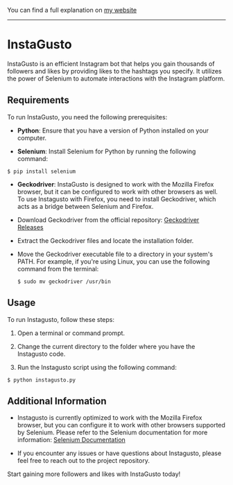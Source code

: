 
You can find a full explanation on [my website](https://pablobiedma.github.io/post9.html)

------------------------------------------------------------------------------------------------------------------------------------------------------------------------

# InstaGusto

InstaGusto is an efficient Instagram bot that helps you gain thousands of followers and likes by providing likes to the hashtags you specify. It utilizes the power of Selenium to automate interactions with the Instagram platform.

## Requirements

To run InstaGusto, you need the following prerequisites:

- **Python**: Ensure that you have a version of Python installed on your computer.

- **Selenium**: Install Selenium for Python by running the following command:  
 ```
$ pip install selenium 
 ```
- **Geckodriver**: InstaGusto is designed to work with the Mozilla Firefox browser, but it can be configured to work with other browsers as well. To use Instagusto with Firefox, you need to install Geckodriver, which acts as a bridge between Selenium and Firefox.

- Download Geckodriver from the official repository: [Geckodriver Releases](https://github.com/mozilla/geckodriver/releases)

- Extract the Geckodriver files and locate the installation folder.

- Move the Geckodriver executable file to a directory in your system's PATH. For example, if you're using Linux, you can use the following command from the terminal:
  ```
  $ sudo mv geckodriver /usr/bin
  ```

## Usage

To run Instagusto, follow these steps:

1. Open a terminal or command prompt.

2. Change the current directory to the folder where you have the Instagusto code.

3. Run the Instagusto script using the following command:
  ```
$ python instagusto.py
  ```
## Additional Information

- Instagusto is currently optimized to work with the Mozilla Firefox browser, but you can configure it to work with other browsers supported by Selenium. Please refer to the Selenium documentation for more information: [Selenium Documentation](http://selenium-python.readthedocs.io/)

- If you encounter any issues or have questions about Instagusto, please feel free to reach out to the project repository.

Start gaining more followers and likes with InstaGusto today!


